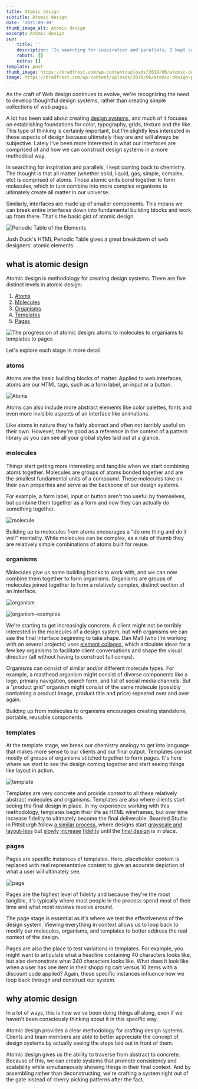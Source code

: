 ```yaml
---
title: Atomic design
subtitle: Atomic design
date: '2021-09-30'
thumb_image_alt: Atomic design
excerpt: Atomic design
seo:
    title: ''
    description: 'In searching for inspiration and parallels, I kept coming back to chemistry. The thought is that all matter (whether solid, liquid, gas, simple, complex, etc) is comprised of atoms. Those atomic units bond together to form molecules, which in turn combine into more complex organisms to ultimately create all matter in our universe.'
    robots: []
    extra: []
template: post
thumb_image: https://bradfrost.com/wp-content/uploads/2019/06/atomic-design-product.jpg
image: https://bradfrost.com/wp-content/uploads/2019/06/atomic-design-product.jpg
---
```







As the craft of Web design continues to evolve, we're recognizing the need to develop thoughtful design systems, rather than creating simple collections of web pages.

A lot has been said about creating [design systems](http://24ways.org/2012/design-systems/ "http://24ways.org/2012/design-systems/"), and much of it focuses on establishing foundations for color, typography, grids, texture and the like. This type of thinking is certainly important, but I'm slightly less interested in these aspects of design because ultimately they are and will always be subjective. Lately I've been more interested in what our interfaces are comprised of and how we can construct design systems in a more methodical way.

In searching for inspiration and parallels, I kept coming back to chemistry. The thought is that all matter (whether solid, liquid, gas, simple, complex, etc) is comprised of atoms. Those atomic units bond together to form molecules, which in turn combine into more complex organisms to ultimately create all matter in our universe.

Similarly, interfaces are made up of smaller components. This means we can break entire interfaces down into fundamental building blocks and work up from there. That's the basic gist of atomic design.

![Periodic Table of the Elements](http://bradfrost.com/wp-content/uploads/2012/11/Screen-Shot-2012-11-13-at-5.15.05-PM.png)

Josh Duck's HTML Periodic Table gives a great breakdown of web designers' atomic elements.

what is atomic design
---------------------

Atomic design is methodology for creating design systems. There are five distinct levels in atomic design:

1.  [Atoms](https://bradfrost.com/blog/post/atomic-web-design/#atoms)
2.  [Molecules](https://bradfrost.com/blog/post/atomic-web-design/#molecules)
3.  [Organisms](https://bradfrost.com/blog/post/atomic-web-design/#organisms)
4.  [Templates](https://bradfrost.com/blog/post/atomic-web-design/#templates)
5.  [Pages](https://bradfrost.com/blog/post/atomic-web-design/#pages)

![The progression of atomic design: atoms to molecules to organiams to templates to pages](http://bradfrost.com/wp-content/uploads/2013/06/atomic-design.png)

Let's explore each stage in more detail.

### atoms

Atoms are the basic building blocks of matter. Applied to web interfaces, atoms are our HTML tags, such as a form label, an input or a button.

![Atoms](http://bradfrost.com/wp-content/uploads/2013/06/atoms.jpg)

Atoms can also include more abstract elements like color palettes, fonts and even more invisible aspects of an interface like animations.

Like atoms in nature they're fairly abstract and often not terribly useful on their own. However, they're good as a reference in the context of a pattern library as you can see all your global styles laid out at a glance.

### molecules

Things start getting more interesting and tangible when we start combining atoms together. Molecules are groups of atoms bonded together and are the smallest fundamental units of a compound. These molecules take on their own properties and serve as the backbone of our design systems.

For example, a form label, input or button aren't too useful by themselves, but combine them together as a form and now they can actually do something together.

![molecule](http://bradfrost.com/wp-content/uploads/2013/06/molecule.jpg)

Building up to molecules from atoms encourages a "do one thing and do it well" mentality. While molecules can be complex, as a rule of thumb they are relatively simple combinations of atoms built for reuse.

### organisms

Molecules give us some building blocks to work with, and we can now combine them together to form organisms. Organisms are groups of molecules joined together to form a relatively complex, distinct section of an interface.

![organism](http://bradfrost.com/wp-content/uploads/2013/06/organism2.jpg)

![organism-examples](http://bradfrost.com/wp-content/uploads/2013/06/organism-examples.jpg)

We're starting to get increasingly concrete. A client might not be terribly interested in the molecules of a design system, but with organisms we can see the final interface beginning to take shape. Dan Mall (who I'm working with on several projects) uses [element collages](http://danielmall.com/articles/rif-element-collages/ "http://danielmall.com/articles/rif-element-collages/"), which articulate ideas for a few key organisms to facilitate client conversations and shape the visual direction (all without having to construct full comps).

Organisms can consist of similar and/or different molecule types. For example, a masthead organism might consist of diverse components like a logo, primary navigation, search form, and list of social media channels. But a "product grid" organism might consist of the same molecule (possibly containing a product image, product title and price) repeated over and over again.

Building up from molecules to organisms encourages creating standalone, portable, reusable components.

### templates

At the template stage, we break our chemistry analogy to get into language that makes more sense to our clients and our final output. Templates consist mostly of groups of organisms stitched together to form pages. It's here where we start to see the design coming together and start seeing things like layout in action.

![template](http://bradfrost.com/wp-content/uploads/2013/06/template1.jpg)

Templates are very concrete and provide context to all these relatively abstract molecules and organisms. Templates are also where clients start seeing the final design in place. In my experience working with this methodology, templates begin their life as HTML wireframes, but over time increase fidelity to ultimately become the final deliverable. Bearded Studio in Pittsburgh follow [a similar process](http://alistapart.com/article/responsive-comping-obtaining-signoff-with-mockups "http://alistapart.com/article/responsive-comping-obtaining-signoff-with-mockups"), where designs start [grayscale and layout-less](http://aafh-css.heroku.com/wireframes-no-mq "http://aafh-css.heroku.com/wireframes-no-mq") but [slowly](http://aafh-css.heroku.com/wireframes "http://aafh-css.heroku.com/wireframes") [increase](http://aafh-css.heroku.com/v1 "http://aafh-css.heroku.com/v1") [fidelity](http://aafh-css.heroku.com/v2 "http://aafh-css.heroku.com/v2") until the [final design](http://aafh-css.heroku.com/v5 "http://aafh-css.heroku.com/v5") is in place.

### pages

Pages are specific instances of templates. Here, placeholder content is replaced with real representative content to give an accurate depiction of what a user will ultimately see.

![page](http://bradfrost.com/wp-content/uploads/2013/06/page1.jpg)

Pages are the highest level of fidelity and because they're the most tangible, it's typically where most people in the process spend most of their time and what most reviews revolve around.

The page stage is essential as it's where we test the effectiveness of the design system. Viewing everything in context allows us to loop back to modify our molecules, organisms, and templates to better address the real context of the design.

Pages are also the place to test variations in templates. For example, you might want to articulate what a headline containing 40 characters looks like, but also demonstrate what 340 characters looks like. What does it look like when a user has one item in their shopping cart versus 10 items with a discount code applied? Again, these specific instances influence how we loop back through and construct our system.

why atomic design
-----------------

In a lot of ways, this is how we've been doing things all along, even if we haven't been consciously thinking about it in this specific way.

Atomic design provides a clear methodology for crafting design systems. Clients and team members are able to better appreciate the concept of design systems by actually seeing the steps laid out in front of them.

Atomic design gives us the ability to traverse from abstract to concrete. Because of this, we can create systems that promote consistency and scalability while simultaneously showing things in their final context. And by assembling rather than deconstructing, we're crafting a system right out of the gate instead of cherry picking patterns after the fact.